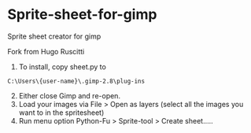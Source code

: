# Sprite-sheet-for-gimp  
Sprite sheet creator for gimp  
  
Fork from Hugo Ruscitti  
  
1) To install, copy sheet.py to  

  `C:\Users\{user-name}\.gimp-2.8\plug-ins`

2) Either close Gimp and re-open.  
3) Load your images via File > Open as layers (select all the images you want to in the spritesheet)  
4) Run menu option Python-Fu > Sprite-tool > Create sheet.....  
